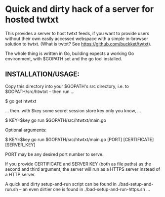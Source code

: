 Quick and dirty hack of a server for hosted twtxt
=================================================

This provides a server to host twtxt feeds, if you want to provide users without
their own easily accessed webspace with a simple in-browser solution to twtxt.
(What is twtxt? See <https://github.com/buckket/twtxt>).

The whole thing is written in Go, building expects a working Go environment,
with $GOPATH set and the go tool installed.

INSTALLATION/USAGE:
-------------------

Copy this directory into your $GOPATH's src directory, i.e. to
$GOPATH/src/htwtxt – then run … 

 $ go get htwtxt

… then. with $key some secret session store key only you know, …

 $ KEY=$key go run $GOPATH/src/htwtxt/main.go

Optional arguments:

 $ KEY=$key go run $GOPATH/src/htwtxt/main.go [PORT] [CERTIFICATE] [SERVER_KEY]

PORT may be any desired port number to serve.

If you provide CERTIFICATE and SERVER KEY (both as file paths) as the second and
third argument, the server will run as a HTTPS server instead of a HTTP server.

A quick and dirty setup-and-run script can be found in ./bad-setup-and-run.sh –
an even dirtier one is found in ./bad-setup-and-run-https.sh …
